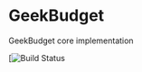 # GeekBudget
GeekBudget core implementation

[![Build Status](https://travis-ci.org/minajevs/GeekBudget.svg?branch=master)
